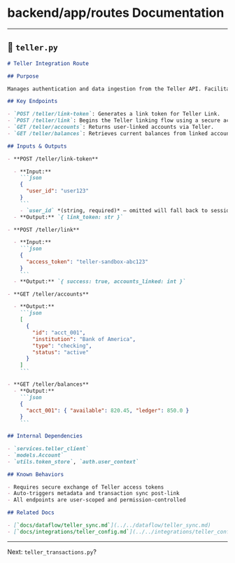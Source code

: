 # backend/app/routes Documentation

---

## 📘 `teller.py`

````markdown
# Teller Integration Route

## Purpose

Manages authentication and data ingestion from the Teller API. Facilitates linking of accounts, fetching balances, and initializing webhook updates for real-time financial data.

## Key Endpoints

- `POST /teller/link-token`: Generates a link token for Teller Link.
- `POST /teller/link`: Begins the Teller linking flow using a secure access token.
- `GET /teller/accounts`: Returns user-linked accounts via Teller.
- `GET /teller/balances`: Retrieves current balances from linked accounts.

## Inputs & Outputs

- **POST /teller/link-token**

  - **Input:**
    ```json
    {
      "user_id": "user123"
    }
    ```
    - `user_id` *(string, required)* – omitted will fall back to session
  - **Output:** `{ link_token: str }`

- **POST /teller/link**

  - **Input:**
    ```json
    {
      "access_token": "teller-sandbox-abc123"
    }
    ```
  - **Output:** `{ success: true, accounts_linked: int }`

- **GET /teller/accounts**

  - **Output:**
    ```json
    [
      {
        "id": "acct_001",
        "institution": "Bank of America",
        "type": "checking",
        "status": "active"
      }
    ]
    ```

- **GET /teller/balances**
  - **Output:**
    ```json
    {
      "acct_001": { "available": 820.45, "ledger": 850.0 }
    }
    ```

## Internal Dependencies

- `services.teller_client`
- `models.Account`
- `utils.token_store`, `auth.user_context`

## Known Behaviors

- Requires secure exchange of Teller access tokens
- Auto-triggers metadata and transaction sync post-link
- All endpoints are user-scoped and permission-controlled

## Related Docs

- [`docs/dataflow/teller_sync.md`](../../dataflow/teller_sync.md)
- [`docs/integrations/teller_config.md`](../../integrations/teller_config.md)
````

---

Next: `teller_transactions.py`?
